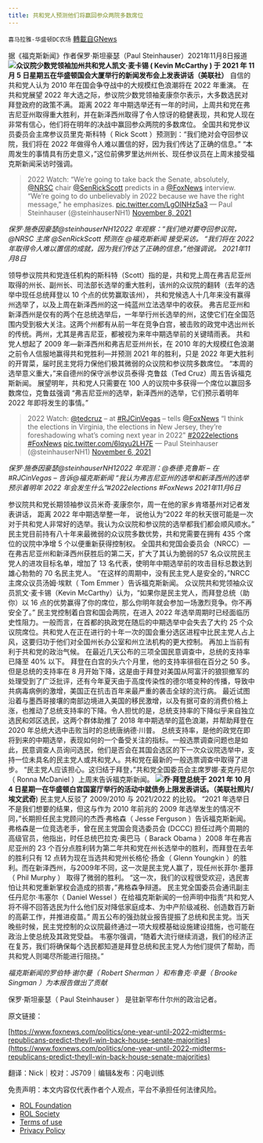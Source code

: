 ```yaml
---
title: 共和党人预测他们将赢回参众两院多数席位
---
```

`喜马拉雅-华盛顿DC农场` [轉載自GNews](https://gnews.org/zh-hans/1657586/)

据《福克斯新闻》作者保罗·斯坦豪瑟（Paul Steinhauser）2021年11月8日报道
![](https://assets.gnews.org/wp-content/uploads/2021/11/图片1-51.png)**众议院少数党领袖加州共和党人凯文·麦卡锡 ( Kevin McCarthy ) 于 2021 年 11 月 5 日星期五在华盛顿国会大厦举行的新闻发布会上发表讲话（美联社）**
自信的共和党人认为 2010 年在国会争夺战中的大规模红色浪潮将在 2022 年重演。
 在共和党展望 2022 年大选之际，参议院少数党领袖麦康奈尔表示，大多数选民对拜登政府的政策不满。
 距离 2022 年中期选举还有一年的时间，上周共和党在弗吉尼亚州取得重大胜利，并在新泽西州取得了令人惊讶的稳健表现，共和党人现在非常有信心，他们将在明年的决战中赢回参众两院的多数席位。
 全国共和党参议员委员会主席参议员里克·斯科特（ Rick Scott ）预测到：“我们绝对会夺回参议院，我们将在 2022 年做得令人难以置信的好，因为我们传达了正确的信息。”
 “本周发生的事情具有历史意义，”这位前佛罗里达州州长、现任参议员在上周末接受福克斯新闻采访时强调。



> 2022 Watch: “We’re going to take back the Senate, absolutely, [@NRSC](https://twitter.com/NRSC?ref_src=twsrc%5Etfw) chair [@SenRickScott](https://twitter.com/SenRickScott?ref_src=twsrc%5Etfw) predicts in a [@FoxNews](https://twitter.com/FoxNews?ref_src=twsrc%5Etfw) interview. “We’re going to do unbelievably in 2022 because we have the right message," he emphasizes. [pic.twitter.com/LgOINHz5a3](https://t.co/LgOINHz5a3)
> — Paul Steinhauser (@steinhauserNH1) [November 8, 2021](https://twitter.com/steinhauserNH1/status/1457784826434523141?ref_src=twsrc%5Etfw)



*保罗·施泰因豪瑟@steinhauserNH12022 年观察：“我们绝对要夺回参议院，@NRSC 主席 @SenRickScott   预测在 @福克斯新闻 接受采访。 “我们将在 2022 年取得令人难以置信的成就，因为我们传达了正确的信息，”他强调说。*
*2021年11月8日*

领导参议院共和党连任机构的斯科特（Scott）指的是，共和党上周在弗吉尼亚州取得的州长、副州长、司法部长选举的重大胜利，该州的众议院的翻转（去年的选举中现任总统拜登以 10 个点的优势赢取该州）， 共和党候选人十几年来没有赢得州选举了，以及上周在新泽西州的这一纯蓝州立法选举中的收获。
 弗吉尼亚州和新泽西州是仅有的两个在总统选举后，一年举行州长选举的州，这使它们在全国范围内受到极大关注。这两个州都有从前一年在竞争白宫，被击败的政党中选出州长的传统。两州，尤其是弗吉尼亚，都被视为来年中期选举前的关键晴雨表。
 共和党人想起了 2009 年—新泽西州和弗吉尼亚州州长，在 2010 年的大规模红色浪潮之前令人信服地赢得共和党胜利—并预测 2021 年的胜利，只是 2022 年更大胜利的开胃菜，届时民主党将力保他们极其微弱的众议院和参议院多数席位。
 “本周的选举意义重大，”来自德州的保守派参议员泰得·克鲁兹（Ted Cruz）周五告诉福克斯新闻。
 展望明年，共和党人只需要在 100 人的议院中多获得一个席位以赢回多数席位，克鲁兹强调 “弗吉尼亚州的选举，新泽西州的选举，它们预示着明年 2022 年即将发生的事情。”



> 2022 Watch: [@tedcruz](https://twitter.com/tedcruz?ref_src=twsrc%5Etfw) – at [#RJCinVegas](https://twitter.com/hashtag/RJCinVegas?src=hash&amp;ref_src=twsrc%5Etfw) – tells [@FoxNews](https://twitter.com/FoxNews?ref_src=twsrc%5Etfw)
> “I think the elections in Virginia, the elections in New Jersey, they’re foreshadowing what’s coming next year in 2022" [#2022elections](https://twitter.com/hashtag/2022elections?src=hash&amp;ref_src=twsrc%5Etfw) [#FoxNews](https://twitter.com/hashtag/FoxNews?src=hash&amp;ref_src=twsrc%5Etfw) [pic.twitter.com/6lqyu2LH7E](https://t.co/6lqyu2LH7E)
> — Paul Steinhauser (@steinhauserNH1) [November 6, 2021](https://twitter.com/steinhauserNH1/status/1456997748352319494?ref_src=twsrc%5Etfw)



*保罗·施泰因豪瑟@steinhauserNH12022 年观测：@泰德·克鲁斯  – 在#RJCinVegas – 告诉@福克斯新闻*
*“我认为弗吉尼亚州的选举和新泽西州的选举预示着明年 2022 年会发生什么”#2022elections #FoxNews*
*2021年11月6日*

参议院共和党长期领袖参议员米奇·麦康奈尔，周一在他的家乡肯塔基州对记者发表讲话， 距离 2022 年中期选举整一年， 说他认为“2022 年的秋天很可能是一次对于共和党人非常好的选举。我认为众议院和参议院的选举都我们都会顺风顺水。” 
 民主党目前持有八十年来最微弱的众议院多数优势，共和党需要在拥有 435 个席位的议院中净增 5 个以便重新获得控制权。
 全国共和党国会委员会（NRCC）—在弗吉尼亚州和新泽西州获胜后的第二天，扩大了其认为脆弱的57 名众议院民主党人的进攻目标名单，增加了 13 名代表，使明年中期选举前的攻击目标总数达到雄心勃勃的 70 名民主党人。
 “在这样的周期中，没有民主党人是安全的，”NRCC 主席众议员汤姆·埃默（ Tom Emmer ）告诉福克斯新闻。
 众议院共和党领袖众议员凯文·麦卡锡（Kevin McCarthy）认为，“如果你是民主党人，而拜登总统（助你）以 16 点的优势赢得了你的席位，那么你明年就会参加一场激烈竞争。你不再安全了。”
 民主党控制着白宫和国会两院，在进入 2022 年选举周期时已经面临历史性阻力。一般而言，在首都的执政党在随后的中期选举中会失去了大约 25 个众议院席位。共和党人在正在进行的十年一次的国会重分选区进程中比民主党人占上风，这要归功于他们对全国州长办公室和州立法机构的更大控制。
 再加上当前有利于共和党的政治气候。
 在最近几天公布的三项全国民意调查中，总统的支持率已降至 40% 以下。 拜登在白宫的头六个月里，他的支持率徘徊在百分之 50 多。但是总统的支持率在 8 月开始下降，这是由于拜登对美国从阿富汗的狼狈撤军的处理受到了广泛批评，还有今年夏天由于高度传染性的德尔塔变种的传播，导致中共病毒病例的激增，美国正在抗击百年来最严重的袭击全球的流行病。
 最近试图沿着与墨西哥接壤的南部边境进入美国的移民激增，以及有据可查的消费价格上涨，也推动了总统支持率的下降。令人担忧的是，总统支持率的下降似乎来自独立选民和郊区选民，这两个群体助推了 2018 年中期选举的蓝色浪潮，并帮助拜登在 2020 年总统大选中击败当时的总统唐纳德·川普。
 总统支持率，是他的政党在即将到来的中期选举，表现如何的一个备受关注的指标。一般选票调查问题也是如此，民意调查人员询问选民，他们是否会在其国会选区的下一次众议院选举中，支持一位未具名的民主党人或共和党人。共和党在最新的一般选票调查中取得了进步。
 “民主党人应该担心。这归结于拜登，”共和党全国委员会主席罗娜·麦克丹尼尔（ Ronna McDaniel ）上周末告诉福克斯新闻。
![](https://assets.gnews.org/wp-content/uploads/2021/11/图片2-20.png)**乔·拜登总统于 2021 年 10 月 4 日星期一在华盛顿白宫国宴厅举行的活动中就债务上限发表讲话。（美联社照片/埃文武奇**)
民主党人反驳了 2009/2010 与 2021/2022 的比较。
 “2021 年选举日不是我们想要的结果，但这与作为 2010 年前兆的 2009 年选举发生的情况不同，”长期担任民主党顾问的杰西·弗格森（ Jesse Ferguson ）告诉福克斯新闻。
 弗格森是一位竞选老手，曾在民主党国会竞选委员会 (DCCC) 担任过两个周期的高级官员，他指出，时任总统巴拉克·奥巴马（ Barack Obama ）2008 年在弗吉尼亚州的 23 个百分点胜利转为第二年共和党在州长选举中的胜利，而拜登在去年的胜利只有 12 点转为现在当选共和党州长格伦·扬金（ Glenn Youngkin  ）的胜利。而在新泽西州，与2009年不同，这一次是民主党人赢了，现任州长菲尔·墨菲（ Phil Murphy ） 取得了微弱的胜利。
 “这一次，我们的议程很受欢迎，选民害怕让共和党重新掌权会造成的损害，”弗格森争辩道。
 民主党全国委员会通讯副主任丹尼尔·韦塞尔（ Daniel Wessel ）在给福克斯新闻的一份声明中指责“共和党人将不得不回答选民为什么他们反对降低家庭成本、为中产阶级减税、创造数百万新的高薪工作，并推进疫苗。”
 周五公布的强劲就业报告提振了总统和民主党。当天晚些时候，民主党控制的众议院最终通过一项大规模基础设施建设措施，也可能在政治上使总统及其政党受益。
 韦塞尔强调，“随着大流行继续消退，我们的经济正在复苏，我们将确保每个选民都知道是拜登总统和民主党人为他们提供了帮助，而共和党人则竭尽所能进行阻挠。”



*福克斯新闻的罗伯特·谢尔曼（ Robert Sherman ）和布鲁克·辛曼（ Brooke Singman ）为本报告做出了贡献*

保罗·斯坦豪瑟（ Paul Steinhauser ） 是驻新罕布什尔州的政治记者。

原文链接：

[https://www.foxnews.com/politics/one-year-until-2022-midterms-republicans-predict-theyll-win-back-house-senate-majorities](https://www.foxnews.com/politics/one-year-until-2022-midterms-republicans-predict-theyll-win-back-house-senate-majorities)

翻译：Nick｜校对：JS709｜编辑&发布：闪电训练

 

免责声明：本文内容仅代表作者个人观点，平台不承担任何法律风险。

- [ROL Foundation](https://rolfoundation.org/)
- [ROL Society](https://rolsociety.org/)
- [Terms of use](https://gnews.org/terms-of-use-3/)
- [Privacy Policy](https://gnews.org/privacy-policy/)
